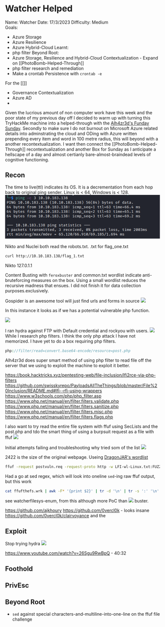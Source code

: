 # Watcher Helped

Name: Watcher
Date:  17/3/2023
Difficulty: Medium  
Goals:  
- Azure Storage
- Azure Resilience 
- Azure Hybrid-Cloud
Learnt:
- php filter
Beyond Root:
- Azure Storage, Resilience and Hybrid-Cloud  Contextualization - Expand on [[PhotoBomb-Helped-Through]]
- php filter research and remediation
- Make a crontab Persistence with `crontab -e`

For the [[]]
- Governance Contextualization
- Azure AD
- 

Given the lucrious amount of non computer work have this week and the poor state of my previous day off I decided to warm up with turning this TryHackMe machine into a helped-through with the [Alh4zr3d's Funday Sunday](https://www.youtube.com/watch?v=26Sgu9RwBpQ). Secondly to make sure I do not burnout on Microsoft Azure related details into adminstrating the cloud and ODing with Azure written prepending every item and word in 100 metre radius, this will beyond with a another recontextualization. I want then connect the [[PhotoBomb-Helped-Through]] recontextualization and another Box for Sunday as I anticipate a hellscape of a day and almost certianly bare-almost-braindead levels of cognitive functioning.

## Recon

The time to live(ttl) indicates its OS. It is a decrementation from each hop back to original ping sender. Linux is < 64, Windows is < 128.
![ping](TryHackMe/Markdown/Watcher/Screenshots/ping.png)

Nikto and Nuclei both read the robots.txt.
.txt for flag_one.txt

```bash
curl http://10.10.183.138/flag_1.txt
```
Nikto 127.0.1.1 

Content Busting with `feroxbuster` and common.txt wordlist indicate anti-bruteforcing measures on the box. Using a small wordlist reduces the recursive madness that ensues. I did not finish it for data collection purposes.exclusively.

Gospider is an awesome tool will just find urls and forms in source 
![](gospiderisawesome.png)

In this instance it looks as if we has a potential vulnerable php function. 

![](lfipasswd.png)

I ran  hydra against FTP with Default credential and rockyou with users. 
![](hydradftftp.png)
While I research php filters. I think the only php attack I have not memorized. I have yet to do a box requiring php filters. 
```php
php://filter/read=convert.base64-encode/resource=post.php
```

Alh4zr3d does super smart method of using php filter to read file off the server that we using to exploit the machine to exploit it better.

https://book.hacktricks.xyz/pentesting-web/file-inclusion/lfi2rce-via-php-filters
https://github.com/swisskyrepo/PayloadsAllTheThings/blob/master/File%20Inclusion/README.md#lfi--rfi-using-wrappers
https://www.w3schools.com/php/php_filter.asp
https://www.php.net/manual/en/filter.filters.validate.php
https://www.php.net/manual/en/filter.filters.sanitize.php
https://www.php.net/manual/en/filter.filters.misc.php
https://www.php.net/manual/en/filter.filters.flags.php

I also want to try read the entire file system with ffuf using SecLists and the post.php and tdo the smart thing of using a burpsuit request as a file with ffuf
![](addtheFUZZ.png)

Initial attempts failing and troubleshooting why tried som of the list
![](disallowedlist.png)

2422 is the size of the original webpage. Useing [DragonJAR's wordlist](https://github.com/DragonJAR/Security-Wordlist)
```bash
ffuf -request postvuln.req -request-proto http -w LFI-wl-Linux.txt:FUZZ -mc all -fs 2422 > ffufthefs.wrk
```

Had a go at sed regex, which will look into oneline `sed`-ing raw ffuf output, but this work
```bash
cat ffufthefs.wrk | awk -F* '{print $2}' | tr -d '\n' | tr -s ':' '\n' | sed 's/FUZZ//g'
```

see watcherfilesys-enum, from this although more PoC than 
![](busterwefoundthebuster.png)
buster.

https://github.com/ajkhoury 
https://github.com/0vercl0k - looks insane https://github.com/0vercl0k/clairvoyance
and the 

## Exploit

Stop trying hydra
![](noeasyrockhydrayouintothewatcherbox.png)

https://www.youtube.com/watch?v=26Sgu9RwBpQ - 40:32

## Foothold

## PrivEsc

## Beyond Root

- `sed` against special characters-and-multiline-into-one-line on the ffuf file challenge